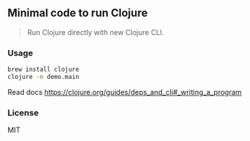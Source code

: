 
Minimal code to run Clojure
---

> Run Clojure directly with new Clojure CLI.

### Usage

```bash
brew install clojure
clojure -m demo.main
```

Read docs https://clojure.org/guides/deps_and_cli#_writing_a_program


### License

MIT
